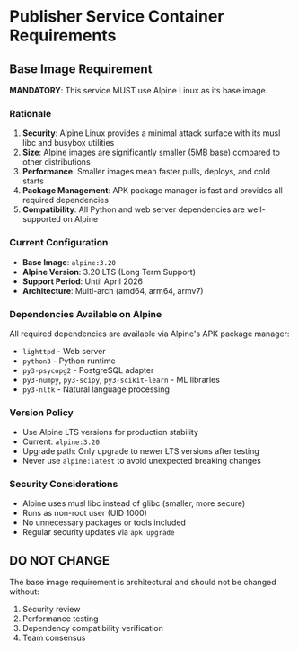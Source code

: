 # Publisher Service Container Requirements

## Base Image Requirement

**MANDATORY**: This service MUST use Alpine Linux as its base image.

### Rationale
1. **Security**: Alpine Linux provides a minimal attack surface with its musl libc and busybox utilities
2. **Size**: Alpine images are significantly smaller (5MB base) compared to other distributions
3. **Performance**: Smaller images mean faster pulls, deploys, and cold starts
4. **Package Management**: APK package manager is fast and provides all required dependencies
5. **Compatibility**: All Python and web server dependencies are well-supported on Alpine

### Current Configuration
- **Base Image**: `alpine:3.20`
- **Alpine Version**: 3.20 LTS (Long Term Support)
- **Support Period**: Until April 2026
- **Architecture**: Multi-arch (amd64, arm64, armv7)

### Dependencies Available on Alpine
All required dependencies are available via Alpine's APK package manager:
- `lighttpd` - Web server
- `python3` - Python runtime
- `py3-psycopg2` - PostgreSQL adapter
- `py3-numpy`, `py3-scipy`, `py3-scikit-learn` - ML libraries
- `py3-nltk` - Natural language processing

### Version Policy
- Use Alpine LTS versions for production stability
- Current: `alpine:3.20`
- Upgrade path: Only upgrade to newer LTS versions after testing
- Never use `alpine:latest` to avoid unexpected breaking changes

### Security Considerations
- Alpine uses musl libc instead of glibc (smaller, more secure)
- Runs as non-root user (UID 1000)
- No unnecessary packages or tools included
- Regular security updates via `apk upgrade`

## DO NOT CHANGE
The base image requirement is architectural and should not be changed without:
1. Security review
2. Performance testing
3. Dependency compatibility verification
4. Team consensus